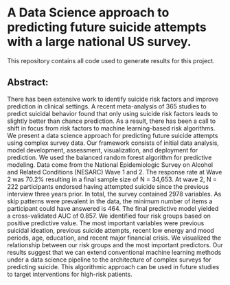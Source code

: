 # A Data Science approach to predicting future suicide attempts with a large national US survey.

This repository contains all code used to generate results for this project.

## Abstract:

There has been extensive work to identify suicide risk factors and improve prediction in clinical settings. A recent meta-analysis of 365 studies to predict suicidal behavior found that only using suicide risk factors leads to slightly better than chance prediction. As a result, there has been a call to shift in focus from risk factors to machine learning-based risk algorithms.  We present a data science approach for predicting future suicide attempts using complex survey data. Our framework consists of initial data analysis, model development, assessment, visualization, and deployment for prediction.  We used the balanced random forest algorithm for predictive modeling. Data come from the National Epidemiologic Survey on Alcohol and Related Conditions (NESARC) Wave 1 and 2. The response rate at Wave 2 was 70.2% resulting in a final sample size of N = 34,653. At wave 2, N = 222 participants endorsed having attempted suicide since the previous interview three years prior.  In total, the survey contained 2978 variables. As skip patterns were prevalent in the data, the minimum number of items a participant could have answered is 464. The final predictive model yielded a cross-validated AUC of 0.857. We identified four risk groups based on positive predictive value. The most important variables were previous suicidal ideation, previous suicide attempts, recent low energy and mood periods, age, education, and recent major financial crisis.  We visualized the relationship between our risk groups and the most important predictors. Our results suggest that we can extend conventional machine learning methods under a data science pipeline to the architecture of complex surveys for predicting suicide. This algorithmic approach can be used in future studies to target interventions for high-risk patients.
